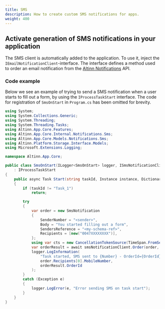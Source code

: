 ```yaml
---
title: SMS
description: How to create custom SMS notifications for apps.
weight: 400
---
```


## Activate generation of SMS notifications in your application

The SMS client is automatically added to the application. To use it, inject the `IEmailNotificationClient`-interface. 
The interface defines a method used to order an email notification from the [Altinn Notifications](https://github.com/Altinn/altinn-notifications) API.

### Code example

Below we see an example of trying to send a SMS notification when a user starts to fill out a form, by using the `IProcessTaskStart` interface.
The code for registration of `SmsOnStart` in `Program.cs` has been omitted for brevity.

```csharp
using System;
using System.Collections.Generic;
using System.Threading;
using System.Threading.Tasks;
using Altinn.App.Core.Features;
using Altinn.App.Core.Internal.Notifications.Sms;
using Altinn.App.Core.Models.Notifications.Sms;
using Altinn.Platform.Storage.Interface.Models;
using Microsoft.Extensions.Logging;

namespace Altinn.App.Core;

public class SmsOnStart(ILogger<SmsOnStart> logger, ISmsNotificationClient smsNotificationClient)
    : IProcessTaskStart
{
    public async Task Start(string taskId, Instance instance, Dictionary<string, string> prefill)
    {
        if (taskId != "Task_1")
            return;

        try
        {
            var order = new SmsNotification
            {
                SenderNumber = "<sender>",
                Body = "You started filling out a form",
                SendersReference = "<my-schema-ref>",
                Recipients = [new("0047XXXXXXXX")],
            };
            using var cts = new CancellationTokenSource(TimeSpan.FromSeconds(10));
            var orderResult = await smsNotificationClient.Order(order, default);
            logger.LogInformation(
                "Task started, SMS sent to {Number} - OrderId={OrderId}",
                order.Recipients[0].MobileNumber,
                orderResult.OrderId
            );
        }
        catch (Exception e)
        {
            logger.LogError(e, "Error sending SMS on task start");
        }
    }
}
```